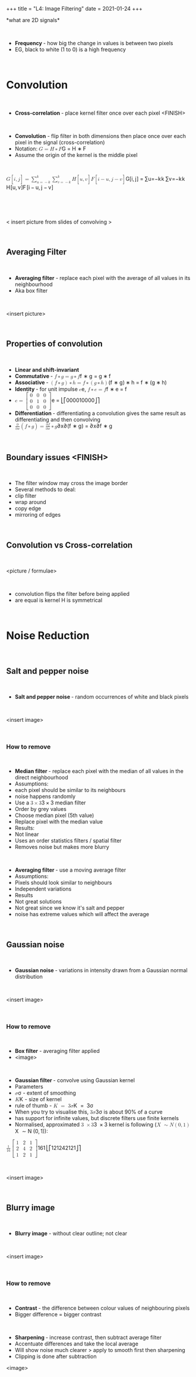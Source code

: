 +++
title = "L4: Image Filtering"
date = 2021-01-24
+++
<p>*what are 2D signals*</p><p><br></p><ul><li><strong>Frequency </strong>- how big the change in values is between two pixels</li><li class="ql-indent-1">EG, black to white (1 to 0) is a high frequency</li></ul><p><br></p><h1 id="convolution">Convolution</h1><p><br></p><ul><li><strong>Cross-correlation </strong>- place kernel filter once over each pixel &lt;FINISH&gt;</li></ul><p><br></p><ul><li><strong>Convolution</strong> - flip filter in both dimensions then place once over each pixel in the signal (cross-correlation)</li><li class="ql-indent-1">Notation: <span class="ql-formula" data-value="G=H*F">﻿<span contenteditable="false"><span class="katex"><span class="katex-mathml"><math><semantics><mrow><mi>G</mi><mo>=</mo><mi>H</mi><mo>∗</mo><mi>F</mi></mrow><annotation encoding="application/x-tex">G=H*F</annotation></semantics></math></span><span class="katex-html" aria-hidden="true"><span class="base"><span class="strut" style="height: 0.68333em; vertical-align: 0em;"></span><span class="mord mathdefault">G</span><span class="mspace" style="margin-right: 0.2777777777777778em;"></span><span class="mrel">=</span><span class="mspace" style="margin-right: 0.2777777777777778em;"></span></span><span class="base"><span class="strut" style="height: 0.68333em; vertical-align: 0em;"></span><span style="margin-right: 0.08125em;" class="mord mathdefault">H</span><span class="mspace" style="margin-right: 0.2222222222222222em;"></span><span class="mbin">∗</span><span class="mspace" style="margin-right: 0.2222222222222222em;"></span></span><span class="base"><span class="strut" style="height: 0.68333em; vertical-align: 0em;"></span><span style="margin-right: 0.13889em;" class="mord mathdefault">F</span></span></span></span></span>﻿</span> </li><li class="ql-indent-1">Assume the origin of the kernel is the middle pixel</li></ul><p><br></p><p>				<span class="ql-formula" data-value="G[i,j]=\sum_{u=-k}^k\sum_{v=-k}^kH[u,v]F[i-u,j-v]">﻿<span contenteditable="false"><span class="katex"><span class="katex-mathml"><math><semantics><mrow><mi>G</mi><mo>[</mo><mi>i</mi><mo separator="true">,</mo><mi>j</mi><mo>]</mo><mo>=</mo><msubsup><mo>∑</mo><mrow><mi>u</mi><mo>=</mo><mo>−</mo><mi>k</mi></mrow><mi>k</mi></msubsup><msubsup><mo>∑</mo><mrow><mi>v</mi><mo>=</mo><mo>−</mo><mi>k</mi></mrow><mi>k</mi></msubsup><mi>H</mi><mo>[</mo><mi>u</mi><mo separator="true">,</mo><mi>v</mi><mo>]</mo><mi>F</mi><mo>[</mo><mi>i</mi><mo>−</mo><mi>u</mi><mo separator="true">,</mo><mi>j</mi><mo>−</mo><mi>v</mi><mo>]</mo></mrow><annotation encoding="application/x-tex">G[i,j]=\sum_{u=-k}^k\sum_{v=-k}^kH[u,v]F[i-u,j-v]</annotation></semantics></math></span><span class="katex-html" aria-hidden="true"><span class="base"><span class="strut" style="height: 1em; vertical-align: -0.25em;"></span><span class="mord mathdefault">G</span><span class="mopen">[</span><span class="mord mathdefault">i</span><span class="mpunct">,</span><span class="mspace" style="margin-right: 0.16666666666666666em;"></span><span style="margin-right: 0.05724em;" class="mord mathdefault">j</span><span class="mclose">]</span><span class="mspace" style="margin-right: 0.2777777777777778em;"></span><span class="mrel">=</span><span class="mspace" style="margin-right: 0.2777777777777778em;"></span></span><span class="base"><span class="strut" style="height: 1.347049em; vertical-align: -0.35804100000000005em;"></span><span class="mop"><span class="mop op-symbol small-op" style="position: relative; top: -0.0000050000000000050004em;">∑</span><span class="msupsub"><span class="vlist-t vlist-t2"><span class="vlist-r"><span class="vlist" style="height: 0.9890079999999999em;"><span class="" style="top: -2.40029em; margin-left: 0em; margin-right: 0.05em;"><span class="pstrut" style="height: 2.7em;"></span><span class="sizing reset-size6 size3 mtight"><span class="mord mtight"><span class="mord mathdefault mtight">u</span><span class="mrel mtight">=</span><span class="mord mtight">−</span><span style="margin-right: 0.03148em;" class="mord mathdefault mtight">k</span></span></span></span><span class="" style="top: -3.2029em; margin-right: 0.05em;"><span class="pstrut" style="height: 2.7em;"></span><span class="sizing reset-size6 size3 mtight"><span style="margin-right: 0.03148em;" class="mord mathdefault mtight">k</span></span></span></span><span class="vlist-s">​</span></span><span class="vlist-r"><span class="vlist" style="height: 0.35804100000000005em;"><span class=""></span></span></span></span></span></span><span class="mspace" style="margin-right: 0.16666666666666666em;"></span><span class="mop"><span class="mop op-symbol small-op" style="position: relative; top: -0.0000050000000000050004em;">∑</span><span class="msupsub"><span class="vlist-t vlist-t2"><span class="vlist-r"><span class="vlist" style="height: 0.9890079999999999em;"><span class="" style="top: -2.40029em; margin-left: 0em; margin-right: 0.05em;"><span class="pstrut" style="height: 2.7em;"></span><span class="sizing reset-size6 size3 mtight"><span class="mord mtight"><span style="margin-right: 0.03588em;" class="mord mathdefault mtight">v</span><span class="mrel mtight">=</span><span class="mord mtight">−</span><span style="margin-right: 0.03148em;" class="mord mathdefault mtight">k</span></span></span></span><span class="" style="top: -3.2029em; margin-right: 0.05em;"><span class="pstrut" style="height: 2.7em;"></span><span class="sizing reset-size6 size3 mtight"><span style="margin-right: 0.03148em;" class="mord mathdefault mtight">k</span></span></span></span><span class="vlist-s">​</span></span><span class="vlist-r"><span class="vlist" style="height: 0.35804100000000005em;"><span class=""></span></span></span></span></span></span><span class="mspace" style="margin-right: 0.16666666666666666em;"></span><span style="margin-right: 0.08125em;" class="mord mathdefault">H</span><span class="mopen">[</span><span class="mord mathdefault">u</span><span class="mpunct">,</span><span class="mspace" style="margin-right: 0.16666666666666666em;"></span><span style="margin-right: 0.03588em;" class="mord mathdefault">v</span><span class="mclose">]</span><span style="margin-right: 0.13889em;" class="mord mathdefault">F</span><span class="mopen">[</span><span class="mord mathdefault">i</span><span class="mspace" style="margin-right: 0.2222222222222222em;"></span><span class="mbin">−</span><span class="mspace" style="margin-right: 0.2222222222222222em;"></span></span><span class="base"><span class="strut" style="height: 0.85396em; vertical-align: -0.19444em;"></span><span class="mord mathdefault">u</span><span class="mpunct">,</span><span class="mspace" style="margin-right: 0.16666666666666666em;"></span><span style="margin-right: 0.05724em;" class="mord mathdefault">j</span><span class="mspace" style="margin-right: 0.2222222222222222em;"></span><span class="mbin">−</span><span class="mspace" style="margin-right: 0.2222222222222222em;"></span></span><span class="base"><span class="strut" style="height: 1em; vertical-align: -0.25em;"></span><span style="margin-right: 0.03588em;" class="mord mathdefault">v</span><span class="mclose">]</span></span></span></span></span>﻿</span> </p><p><br></p><p><br></p><p>&lt; insert picture from slides of convolving &gt;</p><p><br></p><h2 id="averaging-filter">Averaging Filter</h2><p><br></p><ul><li><strong>Averaging filter</strong> - replace each pixel with the average of all values in its neighbourhood</li><li class="ql-indent-1">Aka box filter</li></ul><p><br></p><p>&lt;insert picture&gt;</p><p><br></p><h2 id="properties-of-convolution">Properties of convolution</h2><p><br></p><ul><li><strong>Linear and shift-invariant</strong></li><li><strong>Commutative </strong>- <span class="ql-formula" data-value="f*g=g*f">﻿<span contenteditable="false"><span class="katex"><span class="katex-mathml"><math><semantics><mrow><mi>f</mi><mo>∗</mo><mi>g</mi><mo>=</mo><mi>g</mi><mo>∗</mo><mi>f</mi></mrow><annotation encoding="application/x-tex">f*g=g*f</annotation></semantics></math></span><span class="katex-html" aria-hidden="true"><span class="base"><span class="strut" style="height: 0.8888799999999999em; vertical-align: -0.19444em;"></span><span style="margin-right: 0.10764em;" class="mord mathdefault">f</span><span class="mspace" style="margin-right: 0.2222222222222222em;"></span><span class="mbin">∗</span><span class="mspace" style="margin-right: 0.2222222222222222em;"></span></span><span class="base"><span class="strut" style="height: 0.625em; vertical-align: -0.19444em;"></span><span style="margin-right: 0.03588em;" class="mord mathdefault">g</span><span class="mspace" style="margin-right: 0.2777777777777778em;"></span><span class="mrel">=</span><span class="mspace" style="margin-right: 0.2777777777777778em;"></span></span><span class="base"><span class="strut" style="height: 0.6597200000000001em; vertical-align: -0.19444em;"></span><span style="margin-right: 0.03588em;" class="mord mathdefault">g</span><span class="mspace" style="margin-right: 0.2222222222222222em;"></span><span class="mbin">∗</span><span class="mspace" style="margin-right: 0.2222222222222222em;"></span></span><span class="base"><span class="strut" style="height: 0.8888799999999999em; vertical-align: -0.19444em;"></span><span style="margin-right: 0.10764em;" class="mord mathdefault">f</span></span></span></span></span>﻿</span> </li><li><strong>Associative </strong>- <span class="ql-formula" data-value="(f*g)*h=f*(g*h)">﻿<span contenteditable="false"><span class="katex"><span class="katex-mathml"><math><semantics><mrow><mo>(</mo><mi>f</mi><mo>∗</mo><mi>g</mi><mo>)</mo><mo>∗</mo><mi>h</mi><mo>=</mo><mi>f</mi><mo>∗</mo><mo>(</mo><mi>g</mi><mo>∗</mo><mi>h</mi><mo>)</mo></mrow><annotation encoding="application/x-tex">(f*g)*h=f*(g*h)</annotation></semantics></math></span><span class="katex-html" aria-hidden="true"><span class="base"><span class="strut" style="height: 1em; vertical-align: -0.25em;"></span><span class="mopen">(</span><span style="margin-right: 0.10764em;" class="mord mathdefault">f</span><span class="mspace" style="margin-right: 0.2222222222222222em;"></span><span class="mbin">∗</span><span class="mspace" style="margin-right: 0.2222222222222222em;"></span></span><span class="base"><span class="strut" style="height: 1em; vertical-align: -0.25em;"></span><span style="margin-right: 0.03588em;" class="mord mathdefault">g</span><span class="mclose">)</span><span class="mspace" style="margin-right: 0.2222222222222222em;"></span><span class="mbin">∗</span><span class="mspace" style="margin-right: 0.2222222222222222em;"></span></span><span class="base"><span class="strut" style="height: 0.69444em; vertical-align: 0em;"></span><span class="mord mathdefault">h</span><span class="mspace" style="margin-right: 0.2777777777777778em;"></span><span class="mrel">=</span><span class="mspace" style="margin-right: 0.2777777777777778em;"></span></span><span class="base"><span class="strut" style="height: 0.8888799999999999em; vertical-align: -0.19444em;"></span><span style="margin-right: 0.10764em;" class="mord mathdefault">f</span><span class="mspace" style="margin-right: 0.2222222222222222em;"></span><span class="mbin">∗</span><span class="mspace" style="margin-right: 0.2222222222222222em;"></span></span><span class="base"><span class="strut" style="height: 1em; vertical-align: -0.25em;"></span><span class="mopen">(</span><span style="margin-right: 0.03588em;" class="mord mathdefault">g</span><span class="mspace" style="margin-right: 0.2222222222222222em;"></span><span class="mbin">∗</span><span class="mspace" style="margin-right: 0.2222222222222222em;"></span></span><span class="base"><span class="strut" style="height: 1em; vertical-align: -0.25em;"></span><span class="mord mathdefault">h</span><span class="mclose">)</span></span></span></span></span>﻿</span> </li><li><strong>Identity </strong>- for unit impulse <span class="ql-formula" data-value="e">﻿<span contenteditable="false"><span class="katex"><span class="katex-mathml"><math><semantics><mrow><mi>e</mi></mrow><annotation encoding="application/x-tex">e</annotation></semantics></math></span><span class="katex-html" aria-hidden="true"><span class="base"><span class="strut" style="height: 0.43056em; vertical-align: 0em;"></span><span class="mord mathdefault">e</span></span></span></span></span>﻿</span>, <span class="ql-formula" data-value="f*e=f">﻿<span contenteditable="false"><span class="katex"><span class="katex-mathml"><math><semantics><mrow><mi>f</mi><mo>∗</mo><mi>e</mi><mo>=</mo><mi>f</mi></mrow><annotation encoding="application/x-tex">f*e=f</annotation></semantics></math></span><span class="katex-html" aria-hidden="true"><span class="base"><span class="strut" style="height: 0.8888799999999999em; vertical-align: -0.19444em;"></span><span style="margin-right: 0.10764em;" class="mord mathdefault">f</span><span class="mspace" style="margin-right: 0.2222222222222222em;"></span><span class="mbin">∗</span><span class="mspace" style="margin-right: 0.2222222222222222em;"></span></span><span class="base"><span class="strut" style="height: 0.43056em; vertical-align: 0em;"></span><span class="mord mathdefault">e</span><span class="mspace" style="margin-right: 0.2777777777777778em;"></span><span class="mrel">=</span><span class="mspace" style="margin-right: 0.2777777777777778em;"></span></span><span class="base"><span class="strut" style="height: 0.8888799999999999em; vertical-align: -0.19444em;"></span><span style="margin-right: 0.10764em;" class="mord mathdefault">f</span></span></span></span></span>﻿</span> </li><li class="ql-indent-1"><span class="ql-formula" data-value="e=\begin{bmatrix}0&amp;0&amp;0\\0&amp;1&amp;0\\0&amp;0&amp;0\end{bmatrix}">﻿<span contenteditable="false"><span class="katex"><span class="katex-mathml"><math><semantics><mrow><mi>e</mi><mo>=</mo><mrow><mo fence="true">[</mo><mtable><mtr><mtd><mstyle scriptlevel="0" displaystyle="false"><mn>0</mn></mstyle></mtd><mtd><mstyle scriptlevel="0" displaystyle="false"><mn>0</mn></mstyle></mtd><mtd><mstyle scriptlevel="0" displaystyle="false"><mn>0</mn></mstyle></mtd></mtr><mtr><mtd><mstyle scriptlevel="0" displaystyle="false"><mn>0</mn></mstyle></mtd><mtd><mstyle scriptlevel="0" displaystyle="false"><mn>1</mn></mstyle></mtd><mtd><mstyle scriptlevel="0" displaystyle="false"><mn>0</mn></mstyle></mtd></mtr><mtr><mtd><mstyle scriptlevel="0" displaystyle="false"><mn>0</mn></mstyle></mtd><mtd><mstyle scriptlevel="0" displaystyle="false"><mn>0</mn></mstyle></mtd><mtd><mstyle scriptlevel="0" displaystyle="false"><mn>0</mn></mstyle></mtd></mtr></mtable><mo fence="true">]</mo></mrow></mrow><annotation encoding="application/x-tex">e=\begin{bmatrix}0&amp;amp;0&amp;amp;0\\0&amp;amp;1&amp;amp;0\\0&amp;amp;0&amp;amp;0\end{bmatrix}</annotation></semantics></math></span><span class="katex-html" aria-hidden="true"><span class="base"><span class="strut" style="height: 0.43056em; vertical-align: 0em;"></span><span class="mord mathdefault">e</span><span class="mspace" style="margin-right: 0.2777777777777778em;"></span><span class="mrel">=</span><span class="mspace" style="margin-right: 0.2777777777777778em;"></span></span><span class="base"><span class="strut" style="height: 3.60004em; vertical-align: -1.55002em;"></span><span class="minner"><span class="mopen"><span class="delimsizing mult"><span class="vlist-t vlist-t2"><span class="vlist-r"><span class="vlist" style="height: 2.05002em;"><span class="" style="top: -2.2500000000000004em;"><span class="pstrut" style="height: 3.1550000000000002em;"></span><span class="delimsizinginner delim-size4"><span class="">⎣</span></span></span><span class="" style="top: -4.05002em;"><span class="pstrut" style="height: 3.1550000000000002em;"></span><span class="delimsizinginner delim-size4"><span class="">⎡</span></span></span></span><span class="vlist-s">​</span></span><span class="vlist-r"><span class="vlist" style="height: 1.55002em;"><span class=""></span></span></span></span></span></span><span class="mord"><span class="mtable"><span class="col-align-c"><span class="vlist-t vlist-t2"><span class="vlist-r"><span class="vlist" style="height: 2.05em;"><span class="" style="top: -4.21em;"><span class="pstrut" style="height: 3em;"></span><span class="mord"><span class="mord">0</span></span></span><span class="" style="top: -3.0099999999999993em;"><span class="pstrut" style="height: 3em;"></span><span class="mord"><span class="mord">0</span></span></span><span class="" style="top: -1.8099999999999994em;"><span class="pstrut" style="height: 3em;"></span><span class="mord"><span class="mord">0</span></span></span></span><span class="vlist-s">​</span></span><span class="vlist-r"><span class="vlist" style="height: 1.5500000000000007em;"><span class=""></span></span></span></span></span><span class="arraycolsep" style="width: 0.5em;"></span><span class="arraycolsep" style="width: 0.5em;"></span><span class="col-align-c"><span class="vlist-t vlist-t2"><span class="vlist-r"><span class="vlist" style="height: 2.05em;"><span class="" style="top: -4.21em;"><span class="pstrut" style="height: 3em;"></span><span class="mord"><span class="mord">0</span></span></span><span class="" style="top: -3.0099999999999993em;"><span class="pstrut" style="height: 3em;"></span><span class="mord"><span class="mord">1</span></span></span><span class="" style="top: -1.8099999999999994em;"><span class="pstrut" style="height: 3em;"></span><span class="mord"><span class="mord">0</span></span></span></span><span class="vlist-s">​</span></span><span class="vlist-r"><span class="vlist" style="height: 1.5500000000000007em;"><span class=""></span></span></span></span></span><span class="arraycolsep" style="width: 0.5em;"></span><span class="arraycolsep" style="width: 0.5em;"></span><span class="col-align-c"><span class="vlist-t vlist-t2"><span class="vlist-r"><span class="vlist" style="height: 2.05em;"><span class="" style="top: -4.21em;"><span class="pstrut" style="height: 3em;"></span><span class="mord"><span class="mord">0</span></span></span><span class="" style="top: -3.0099999999999993em;"><span class="pstrut" style="height: 3em;"></span><span class="mord"><span class="mord">0</span></span></span><span class="" style="top: -1.8099999999999994em;"><span class="pstrut" style="height: 3em;"></span><span class="mord"><span class="mord">0</span></span></span></span><span class="vlist-s">​</span></span><span class="vlist-r"><span class="vlist" style="height: 1.5500000000000007em;"><span class=""></span></span></span></span></span></span></span><span class="mclose"><span class="delimsizing mult"><span class="vlist-t vlist-t2"><span class="vlist-r"><span class="vlist" style="height: 2.05002em;"><span class="" style="top: -2.2500000000000004em;"><span class="pstrut" style="height: 3.1550000000000002em;"></span><span class="delimsizinginner delim-size4"><span class="">⎦</span></span></span><span class="" style="top: -4.05002em;"><span class="pstrut" style="height: 3.1550000000000002em;"></span><span class="delimsizinginner delim-size4"><span class="">⎤</span></span></span></span><span class="vlist-s">​</span></span><span class="vlist-r"><span class="vlist" style="height: 1.55002em;"><span class=""></span></span></span></span></span></span></span></span></span></span></span>﻿</span> </li><li><strong>Differentiation </strong>- differentiating a convolution gives the same result as differentiating and then convolving</li><li class="ql-indent-1"><span class="ql-formula" data-value="\frac{\partial}{\partial x}(f*g)=\frac{\partial f}{\partial x}*g">﻿<span contenteditable="false"><span class="katex"><span class="katex-mathml"><math><semantics><mrow><mfrac><mi mathvariant="normal">∂</mi><mrow><mi mathvariant="normal">∂</mi><mi>x</mi></mrow></mfrac><mo>(</mo><mi>f</mi><mo>∗</mo><mi>g</mi><mo>)</mo><mo>=</mo><mfrac><mrow><mi mathvariant="normal">∂</mi><mi>f</mi></mrow><mrow><mi mathvariant="normal">∂</mi><mi>x</mi></mrow></mfrac><mo>∗</mo><mi>g</mi></mrow><annotation encoding="application/x-tex">\frac{\partial}{\partial x}(f*g)=\frac{\partial f}{\partial x}*g</annotation></semantics></math></span><span class="katex-html" aria-hidden="true"><span class="base"><span class="strut" style="height: 1.2251079999999999em; vertical-align: -0.345em;"></span><span class="mord"><span class="mopen nulldelimiter"></span><span class="mfrac"><span class="vlist-t vlist-t2"><span class="vlist-r"><span class="vlist" style="height: 0.8801079999999999em;"><span class="" style="top: -2.6550000000000002em;"><span class="pstrut" style="height: 3em;"></span><span class="sizing reset-size6 size3 mtight"><span class="mord mtight"><span style="margin-right: 0.05556em;" class="mord mtight">∂</span><span class="mord mathdefault mtight">x</span></span></span></span><span class="" style="top: -3.23em;"><span class="pstrut" style="height: 3em;"></span><span class="frac-line" style="border-bottom-width: 0.04em;"></span></span><span class="" style="top: -3.394em;"><span class="pstrut" style="height: 3em;"></span><span class="sizing reset-size6 size3 mtight"><span class="mord mtight"><span style="margin-right: 0.05556em;" class="mord mtight">∂</span></span></span></span></span><span class="vlist-s">​</span></span><span class="vlist-r"><span class="vlist" style="height: 0.345em;"><span class=""></span></span></span></span></span><span class="mclose nulldelimiter"></span></span><span class="mopen">(</span><span style="margin-right: 0.10764em;" class="mord mathdefault">f</span><span class="mspace" style="margin-right: 0.2222222222222222em;"></span><span class="mbin">∗</span><span class="mspace" style="margin-right: 0.2222222222222222em;"></span></span><span class="base"><span class="strut" style="height: 1em; vertical-align: -0.25em;"></span><span style="margin-right: 0.03588em;" class="mord mathdefault">g</span><span class="mclose">)</span><span class="mspace" style="margin-right: 0.2777777777777778em;"></span><span class="mrel">=</span><span class="mspace" style="margin-right: 0.2777777777777778em;"></span></span><span class="base"><span class="strut" style="height: 1.277216em; vertical-align: -0.345em;"></span><span class="mord"><span class="mopen nulldelimiter"></span><span class="mfrac"><span class="vlist-t vlist-t2"><span class="vlist-r"><span class="vlist" style="height: 0.9322159999999999em;"><span class="" style="top: -2.6550000000000002em;"><span class="pstrut" style="height: 3em;"></span><span class="sizing reset-size6 size3 mtight"><span class="mord mtight"><span style="margin-right: 0.05556em;" class="mord mtight">∂</span><span class="mord mathdefault mtight">x</span></span></span></span><span class="" style="top: -3.23em;"><span class="pstrut" style="height: 3em;"></span><span class="frac-line" style="border-bottom-width: 0.04em;"></span></span><span class="" style="top: -3.446108em;"><span class="pstrut" style="height: 3em;"></span><span class="sizing reset-size6 size3 mtight"><span class="mord mtight"><span style="margin-right: 0.05556em;" class="mord mtight">∂</span><span style="margin-right: 0.10764em;" class="mord mathdefault mtight">f</span></span></span></span></span><span class="vlist-s">​</span></span><span class="vlist-r"><span class="vlist" style="height: 0.345em;"><span class=""></span></span></span></span></span><span class="mclose nulldelimiter"></span></span><span class="mspace" style="margin-right: 0.2222222222222222em;"></span><span class="mbin">∗</span><span class="mspace" style="margin-right: 0.2222222222222222em;"></span></span><span class="base"><span class="strut" style="height: 0.625em; vertical-align: -0.19444em;"></span><span style="margin-right: 0.03588em;" class="mord mathdefault">g</span></span></span></span></span>﻿</span> </li></ul><p><br></p><h2 id="boundary-issues-<finish>">Boundary issues &lt;FINISH&gt;</h2><p><br></p><ul><li>The filter window may cross the image border</li><li>Several methods to deal:</li><li class="ql-indent-1">clip filter</li><li class="ql-indent-1">wrap around</li><li class="ql-indent-1">copy edge</li><li class="ql-indent-1">mirroring of edges</li></ul><p><br></p><h2 id="convolution-vs-cross-correlation">Convolution vs Cross-correlation</h2><p><br></p><p>&lt;picture / formulae&gt;</p><p><br></p><ul><li>convolution flips the filter before being applied</li><li>are equal is kernel H is symmetrical</li></ul><p><br></p><h1 id="noise-reduction">Noise Reduction</h1><p><br></p><h2 id="salt-and-pepper-noise">Salt and pepper noise</h2><p><br></p><ul><li><strong>Salt and pepper noise </strong>- random occurrences of white and black pixels</li></ul><p><br></p><p>&lt;insert image&gt;</p><p><br></p><h3 id="how-to-remove">How to remove</h3><p><br></p><ul><li><strong>Median filter </strong>- replace each pixel with the median of all values in the direct neighbourhood</li><li class="ql-indent-1">Assumptions:</li><li class="ql-indent-2">each pixel should be similar to its neighbours</li><li class="ql-indent-2">noise happens randomly</li><li class="ql-indent-1">Use a <span class="ql-formula" data-value="3\times3">﻿<span contenteditable="false"><span class="katex"><span class="katex-mathml"><math><semantics><mrow><mn>3</mn><mo>×</mo><mn>3</mn></mrow><annotation encoding="application/x-tex">3\times3</annotation></semantics></math></span><span class="katex-html" aria-hidden="true"><span class="base"><span class="strut" style="height: 0.72777em; vertical-align: -0.08333em;"></span><span class="mord">3</span><span class="mspace" style="margin-right: 0.2222222222222222em;"></span><span class="mbin">×</span><span class="mspace" style="margin-right: 0.2222222222222222em;"></span></span><span class="base"><span class="strut" style="height: 0.64444em; vertical-align: 0em;"></span><span class="mord">3</span></span></span></span></span>﻿</span> median filter</li><li class="ql-indent-2">Order by grey values</li><li class="ql-indent-2">Choose median pixel (5th value)</li><li class="ql-indent-2">Replace pixel with the median value</li><li class="ql-indent-1">Results:</li><li class="ql-indent-2">Not linear</li><li class="ql-indent-2">Uses an order statistics filters / spatial filter</li><li class="ql-indent-2">Removes noise but makes more blurry</li></ul><p><br></p><ul><li><strong>Averaging filter </strong>- use a moving average filter</li><li class="ql-indent-1">Assumptions:</li><li class="ql-indent-2">Pixels should look similar to neighbours</li><li class="ql-indent-2">Independent variations</li><li class="ql-indent-1">Results</li><li class="ql-indent-2">Not great solutions</li><li class="ql-indent-2">Not great since we know it's salt and pepper</li><li class="ql-indent-3">noise has extreme values which will affect the average</li></ul><p><br></p><h2 id="gaussian-noise">Gaussian noise</h2><p><br></p><ul><li><strong>Gaussian noise </strong>- variations in intensity drawn from a Gaussian normal distribution</li></ul><p><br></p><p>&lt;insert image&gt;</p><p><br></p><h3 id="how-to-remove">How to remove</h3><p><br></p><ul><li><strong>Box filter</strong> - averaging filter applied</li><li class="ql-indent-1">&lt;image&gt;</li></ul><p><br></p><ul><li><strong>Gaussian filter </strong>- convolve using Gaussian kernel</li><li class="ql-indent-1">Parameters</li><li class="ql-indent-2"><span class="ql-formula" data-value="\sigma">﻿<span contenteditable="false"><span class="katex"><span class="katex-mathml"><math><semantics><mrow><mi>σ</mi></mrow><annotation encoding="application/x-tex">\sigma</annotation></semantics></math></span><span class="katex-html" aria-hidden="true"><span class="base"><span class="strut" style="height: 0.43056em; vertical-align: 0em;"></span><span style="margin-right: 0.03588em;" class="mord mathdefault">σ</span></span></span></span></span>﻿</span> - extent of smoothing</li><li class="ql-indent-2"><span class="ql-formula" data-value="K">﻿<span contenteditable="false"><span class="katex"><span class="katex-mathml"><math><semantics><mrow><mi>K</mi></mrow><annotation encoding="application/x-tex">K</annotation></semantics></math></span><span class="katex-html" aria-hidden="true"><span class="base"><span class="strut" style="height: 0.68333em; vertical-align: 0em;"></span><span style="margin-right: 0.07153em;" class="mord mathdefault">K</span></span></span></span></span>﻿</span>  - size of kernel</li><li class="ql-indent-3">rule of thumb - <span class="ql-formula" data-value="K\ =\ 3\sigma">﻿<span contenteditable="false"><span class="katex"><span class="katex-mathml"><math><semantics><mrow><mi>K</mi><mtext>&nbsp;</mtext><mo>=</mo><mtext>&nbsp;</mtext><mn>3</mn><mi>σ</mi></mrow><annotation encoding="application/x-tex">K\ =\ 3\sigma</annotation></semantics></math></span><span class="katex-html" aria-hidden="true"><span class="base"><span class="strut" style="height: 0.68333em; vertical-align: 0em;"></span><span style="margin-right: 0.07153em;" class="mord mathdefault">K</span><span class="mspace" style="margin-right: 0.2777777777777778em;"></span><span class="mspace">&nbsp;</span><span class="mrel">=</span><span class="mspace" style="margin-right: 0.2777777777777778em;"></span><span class="mspace">&nbsp;</span></span><span class="base"><span class="strut" style="height: 0.64444em; vertical-align: 0em;"></span><span class="mord">3</span><span style="margin-right: 0.03588em;" class="mord mathdefault">σ</span></span></span></span></span>﻿</span> </li><li class="ql-indent-4">When you try to visualise this, <span class="ql-formula" data-value="3\sigma">﻿<span contenteditable="false"><span class="katex"><span class="katex-mathml"><math><semantics><mrow><mn>3</mn><mi>σ</mi></mrow><annotation encoding="application/x-tex">3\sigma</annotation></semantics></math></span><span class="katex-html" aria-hidden="true"><span class="base"><span class="strut" style="height: 0.64444em; vertical-align: 0em;"></span><span class="mord">3</span><span style="margin-right: 0.03588em;" class="mord mathdefault">σ</span></span></span></span></span>﻿</span> is about 90% of a curve</li><li class="ql-indent-3">has support for infinite values, but discrete filters use finite kernels</li><li class="ql-indent-1">Normalised, approximated <span class="ql-formula" data-value="3\ \times3">﻿<span contenteditable="false"><span class="katex"><span class="katex-mathml"><math><semantics><mrow><mn>3</mn><mtext>&nbsp;</mtext><mo>×</mo><mn>3</mn></mrow><annotation encoding="application/x-tex">3\ \times3</annotation></semantics></math></span><span class="katex-html" aria-hidden="true"><span class="base"><span class="strut" style="height: 0.72777em; vertical-align: -0.08333em;"></span><span class="mord">3</span><span class="mspace" style="margin-right: 0.2222222222222222em;"></span><span class="mspace">&nbsp;</span><span class="mbin">×</span><span class="mspace" style="margin-right: 0.2222222222222222em;"></span></span><span class="base"><span class="strut" style="height: 0.64444em; vertical-align: 0em;"></span><span class="mord">3</span></span></span></span></span>﻿</span> kernel is following (<span class="ql-formula" data-value="X\ \sim N\left(0,1\right)">﻿<span contenteditable="false"><span class="katex"><span class="katex-mathml"><math><semantics><mrow><mi>X</mi><mtext>&nbsp;</mtext><mo>∼</mo><mi>N</mi><mrow><mo fence="true">(</mo><mn>0</mn><mo separator="true">,</mo><mn>1</mn><mo fence="true">)</mo></mrow></mrow><annotation encoding="application/x-tex">X\ \sim N\left(0,1\right)</annotation></semantics></math></span><span class="katex-html" aria-hidden="true"><span class="base"><span class="strut" style="height: 0.68333em; vertical-align: 0em;"></span><span style="margin-right: 0.07847em;" class="mord mathdefault">X</span><span class="mspace" style="margin-right: 0.2777777777777778em;"></span><span class="mspace">&nbsp;</span><span class="mrel">∼</span><span class="mspace" style="margin-right: 0.2777777777777778em;"></span></span><span class="base"><span class="strut" style="height: 1em; vertical-align: -0.25em;"></span><span style="margin-right: 0.10903em;" class="mord mathdefault">N</span><span class="mspace" style="margin-right: 0.16666666666666666em;"></span><span class="minner"><span class="mopen delimcenter" style="top: 0em;">(</span><span class="mord">0</span><span class="mpunct">,</span><span class="mspace" style="margin-right: 0.16666666666666666em;"></span><span class="mord">1</span><span class="mclose delimcenter" style="top: 0em;">)</span></span></span></span></span></span>﻿</span>): </li></ul><p class="ql-indent-3"><span class="ql-formula" data-value="\frac{1}{16}\begin{bmatrix}1&amp;2&amp;1\\2&amp;4&amp;2\\1&amp;2&amp;1\end{bmatrix}">﻿<span contenteditable="false"><span class="katex"><span class="katex-mathml"><math><semantics><mrow><mfrac><mn>1</mn><mn>16</mn></mfrac><mrow><mo fence="true">[</mo><mtable><mtr><mtd><mstyle scriptlevel="0" displaystyle="false"><mn>1</mn></mstyle></mtd><mtd><mstyle scriptlevel="0" displaystyle="false"><mn>2</mn></mstyle></mtd><mtd><mstyle scriptlevel="0" displaystyle="false"><mn>1</mn></mstyle></mtd></mtr><mtr><mtd><mstyle scriptlevel="0" displaystyle="false"><mn>2</mn></mstyle></mtd><mtd><mstyle scriptlevel="0" displaystyle="false"><mn>4</mn></mstyle></mtd><mtd><mstyle scriptlevel="0" displaystyle="false"><mn>2</mn></mstyle></mtd></mtr><mtr><mtd><mstyle scriptlevel="0" displaystyle="false"><mn>1</mn></mstyle></mtd><mtd><mstyle scriptlevel="0" displaystyle="false"><mn>2</mn></mstyle></mtd><mtd><mstyle scriptlevel="0" displaystyle="false"><mn>1</mn></mstyle></mtd></mtr></mtable><mo fence="true">]</mo></mrow></mrow><annotation encoding="application/x-tex">\frac{1}{16}\begin{bmatrix}1&amp;amp;2&amp;amp;1\\2&amp;amp;4&amp;amp;2\\1&amp;amp;2&amp;amp;1\end{bmatrix}</annotation></semantics></math></span><span class="katex-html" aria-hidden="true"><span class="base"><span class="strut" style="height: 3.60004em; vertical-align: -1.55002em;"></span><span class="mord"><span class="mopen nulldelimiter"></span><span class="mfrac"><span class="vlist-t vlist-t2"><span class="vlist-r"><span class="vlist" style="height: 0.845108em;"><span class="" style="top: -2.6550000000000002em;"><span class="pstrut" style="height: 3em;"></span><span class="sizing reset-size6 size3 mtight"><span class="mord mtight"><span class="mord mtight">1</span><span class="mord mtight">6</span></span></span></span><span class="" style="top: -3.23em;"><span class="pstrut" style="height: 3em;"></span><span class="frac-line" style="border-bottom-width: 0.04em;"></span></span><span class="" style="top: -3.394em;"><span class="pstrut" style="height: 3em;"></span><span class="sizing reset-size6 size3 mtight"><span class="mord mtight"><span class="mord mtight">1</span></span></span></span></span><span class="vlist-s">​</span></span><span class="vlist-r"><span class="vlist" style="height: 0.345em;"><span class=""></span></span></span></span></span><span class="mclose nulldelimiter"></span></span><span class="mspace" style="margin-right: 0.16666666666666666em;"></span><span class="minner"><span class="mopen"><span class="delimsizing mult"><span class="vlist-t vlist-t2"><span class="vlist-r"><span class="vlist" style="height: 2.05002em;"><span class="" style="top: -2.2500000000000004em;"><span class="pstrut" style="height: 3.1550000000000002em;"></span><span class="delimsizinginner delim-size4"><span class="">⎣</span></span></span><span class="" style="top: -4.05002em;"><span class="pstrut" style="height: 3.1550000000000002em;"></span><span class="delimsizinginner delim-size4"><span class="">⎡</span></span></span></span><span class="vlist-s">​</span></span><span class="vlist-r"><span class="vlist" style="height: 1.55002em;"><span class=""></span></span></span></span></span></span><span class="mord"><span class="mtable"><span class="col-align-c"><span class="vlist-t vlist-t2"><span class="vlist-r"><span class="vlist" style="height: 2.05em;"><span class="" style="top: -4.21em;"><span class="pstrut" style="height: 3em;"></span><span class="mord"><span class="mord">1</span></span></span><span class="" style="top: -3.0099999999999993em;"><span class="pstrut" style="height: 3em;"></span><span class="mord"><span class="mord">2</span></span></span><span class="" style="top: -1.8099999999999994em;"><span class="pstrut" style="height: 3em;"></span><span class="mord"><span class="mord">1</span></span></span></span><span class="vlist-s">​</span></span><span class="vlist-r"><span class="vlist" style="height: 1.5500000000000007em;"><span class=""></span></span></span></span></span><span class="arraycolsep" style="width: 0.5em;"></span><span class="arraycolsep" style="width: 0.5em;"></span><span class="col-align-c"><span class="vlist-t vlist-t2"><span class="vlist-r"><span class="vlist" style="height: 2.05em;"><span class="" style="top: -4.21em;"><span class="pstrut" style="height: 3em;"></span><span class="mord"><span class="mord">2</span></span></span><span class="" style="top: -3.0099999999999993em;"><span class="pstrut" style="height: 3em;"></span><span class="mord"><span class="mord">4</span></span></span><span class="" style="top: -1.8099999999999994em;"><span class="pstrut" style="height: 3em;"></span><span class="mord"><span class="mord">2</span></span></span></span><span class="vlist-s">​</span></span><span class="vlist-r"><span class="vlist" style="height: 1.5500000000000007em;"><span class=""></span></span></span></span></span><span class="arraycolsep" style="width: 0.5em;"></span><span class="arraycolsep" style="width: 0.5em;"></span><span class="col-align-c"><span class="vlist-t vlist-t2"><span class="vlist-r"><span class="vlist" style="height: 2.05em;"><span class="" style="top: -4.21em;"><span class="pstrut" style="height: 3em;"></span><span class="mord"><span class="mord">1</span></span></span><span class="" style="top: -3.0099999999999993em;"><span class="pstrut" style="height: 3em;"></span><span class="mord"><span class="mord">2</span></span></span><span class="" style="top: -1.8099999999999994em;"><span class="pstrut" style="height: 3em;"></span><span class="mord"><span class="mord">1</span></span></span></span><span class="vlist-s">​</span></span><span class="vlist-r"><span class="vlist" style="height: 1.5500000000000007em;"><span class=""></span></span></span></span></span></span></span><span class="mclose"><span class="delimsizing mult"><span class="vlist-t vlist-t2"><span class="vlist-r"><span class="vlist" style="height: 2.05002em;"><span class="" style="top: -2.2500000000000004em;"><span class="pstrut" style="height: 3.1550000000000002em;"></span><span class="delimsizinginner delim-size4"><span class="">⎦</span></span></span><span class="" style="top: -4.05002em;"><span class="pstrut" style="height: 3.1550000000000002em;"></span><span class="delimsizinginner delim-size4"><span class="">⎤</span></span></span></span><span class="vlist-s">​</span></span><span class="vlist-r"><span class="vlist" style="height: 1.55002em;"><span class=""></span></span></span></span></span></span></span></span></span></span></span>﻿</span> </p><p class="ql-indent-3"><br></p><p>&lt;insert image&gt;</p><p><br></p><h2 id="blurry-image">Blurry image</h2><p><br></p><ul><li><strong>Blurry image</strong> - without clear outline; not clear</li></ul><p><br></p><p>&lt;insert image&gt;</p><p><br></p><h3 id="how-to-remove">How to remove</h3><p><br></p><ul><li><strong>Contrast </strong>- the difference between colour values of neighbouring pixels</li><li class="ql-indent-1">Bigger difference = bigger contrast</li></ul><p><br></p><ul><li><strong>Sharpening </strong>- increase contrast, then subtract average filter</li><li class="ql-indent-1">Accentuate differences and take the local average</li><li class="ql-indent-1">Will show noise much clearer &gt; apply to smooth first then sharpening</li><li class="ql-indent-1">Clipping is done after subtraction</li></ul><p>&lt;image&gt;</p><p><br></p>